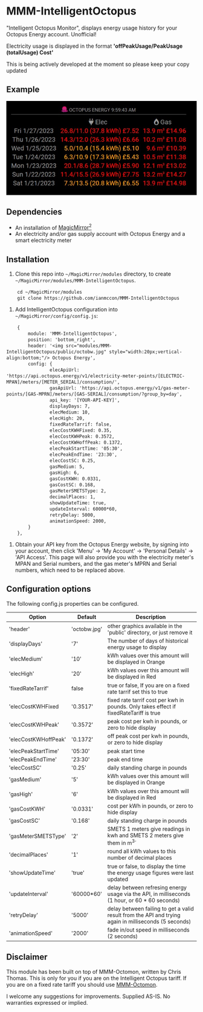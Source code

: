 # MMM-IntelligentOctopus

"Intelligent Octopus Monitor", displays energy usage history for your Octopus Energy account. Unofficial!

Electricity usage is displayed in the format **'offPeakUsage/PeakUsage (totalUsage) Cost'**

This is being actively developed at the moment so please keep your copy updated

## Example

![screenshot](screenshot.jpg)

## Dependencies

* An installation of [MagicMirror<sup>2</sup>](https://github.com/MichMich/MagicMirror)
* An electricity and/or gas supply account with Octopus Energy and a smart electricity meter

## Installation

1. Clone this repo into `~/MagicMirror/modules` directory, to create `~/MagicMirror/modules/MMM-IntelligentOctopus`.

```
	cd ~/MagicMirror/modules
	git clone https://github.com/ianmccon/MMM-IntelligentOctopus
```

1. Add IntelligentOctopus configuration into `~/MagicMirror/config/config.js`:

```
	{
		module: 'MMM-IntelligentOctopus',
		position: 'bottom_right',
		header: '<img src="modules/MMM-IntelligentOctopus/public/octobw.jpg" style="width:20px;vertical-align:bottom;"/> Octopus Energy',
		config: {
				elecApiUrl: 'https://api.octopus.energy/v1/electricity-meter-points/[ELECTRIC-MPAN]/meters/[METER_SERIAL]/consumption/',
				gasApiUrl: 'https://api.octopus.energy/v1/gas-meter-points/[GAS-MPRN]/meters/[GAS-SERIAL]/consumption/?group_by=day',
				api_key: '[YOUR-API-KEY]',
				displayDays: 7,
				elecMedium: 10,
				elecHigh: 20,
				fixedRateTarrif: false,
 				elecCostKWHFixed: 0.35,
				elecCostKWHPeak: 0.3572,
				elecCostKWHoffPeak: 0.1372,
				elecPeakStartTime: '05:30',
				elecPeakEndTime: '23:30',
				elecCostSC: 0.25,
				gasMedium: 5,
				gasHigh: 6,
				gasCostKWH: 0.0331,
				gasCostSC: 0.168,
				gasMeterSMETSType: 2,				
				decimalPlaces: 1,
				showUpdateTime: true,
				updateInterval: 60000*60,
				retryDelay: 5000,
				animationSpeed: 2000,
		}
	},
```

1. Obtain your API key from the Octopus Energy website, by signing into your account, then click 'Menu' -> 'My Account' -> 'Personal Details' -> 'API Access'. This page will also provide you with the electricity meter's MPAN and Serial numbers, and the gas meter's MPRN and Serial numbers, which need to be replaced above.

## Configuration options

The following config.js properties can be configured.

| **Option** | **Default** | **Description** |
| --- | --- | --- |
| 'header' | 'octobw.jpg' | other graphics available in the 'public' directory, or just remove it |
| 'displayDays' | '7' | The number of days of historical energy usage to display |
| 'elecMedium' | '10' | kWh values over this amount will be displayed in Orange |
| 'elecHigh' | '20' | kWh values over this amount will be displayed in Red |
| 'fixedRateTarrif' | false | true or false, If you are on a fixed rate tarrif set this to true |
| 'elecCostKWHFixed | '0.3517'| fixed rate tarrif cost per kwh in pounds. Only takes effect if fixedRateTariff is true |
| 'elecCostKWHPeak' | '0.3572' | peak cost per kwh in pounds, or zero to hide display |
| 'elecCostKWHoffPeak' | '0.1372' | off peak cost per kwh in pounds, or zero to hide display |
| 'elecPeakStartTime' | '05:30' | peak start time |
| 'elecPeakEndTime' | '23:30' | peak end time |s
| 'elecCostSC' | '0.25' | daily standing charge in pounds |
| 'gasMedium' | '5' | kWh values over this amount will be displayed in Orange |
| 'gasHigh' | '6' | kWh values over this amount will be displayed in Red |
| 'gasCostKWH' | '0.0331' | cost per kWh in pounds, or zero to hide display |
| 'gasCostSC' | '0.168' | daily standing charge in pounds |
| 'gasMeterSMETSType' | '2' | SMETS 1 meters give readings in kwh and SMETS 2 meters give them in m<sup>3</sup>´ |
| 'decimalPlaces' | '1' | round all kWh values to this number of decimal places |
| 'showUpdateTime' | 'true' | true or false, to display the time the energy usage figures were last updated |
| 'updateInterval' | '60000\*60' | delay between refresing energy usage via the API, in milliseconds (1 hour, or 60 * 60 seconds) |
| 'retryDelay' | '5000' | delay between failing to get a valid result from the API and trying again in milliseconds (5 seconds) |
| 'animationSpeed' | '2000' | fade in/out speed in milliseconds (2 seconds) |




## Disclaimer

This module has been built on top of MMM-Octomon, written by Chris Thomas. This is only for you if you are on the Intelligent Octopus tariff. If you are on a fixed rate tariff you should use [MMM-Octomon](https://github.com/christopherpthomas/MMM-OctoMon). 

I welcome any suggestions for improvements. Supplied AS-IS. No warranties expressed or implied. 
